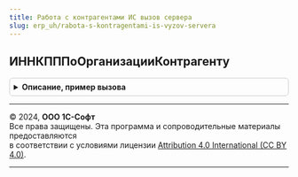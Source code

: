 ```yaml
---
title: Работа с контрагентами ИС вызов сервера
slug: erp_uh/rabota-s-kontragentami-is-vyzov-servera
---
```



## ИННКПППоОрганизацииКонтрагенту
<details style="margin: 1em 0; padding: 0.5em; border: 1px solid #ccc; border-radius: 6px;">

<summary style="font-weight: bold; cursor: pointer;">Описание, пример вызова</summary>

```bsl

// Возвращает ИНН и КПП переданной организации и торгового объекта, структурой со свойствами ИНН и КПП.
//
// Параметры:
//   ОрганизацияКонтрагент - ОпределяемыйТип.ОрганизацияКонтрагентГосИС, ОпределяемыйТип.КонтрагентГосИС -
//     ссылка на организацию, реквизиты которой нужно определить,
//   ТорговыйОбъект - ОпределяемыйТип.ТорговыйОбъектЕГАИС - ссылка на торговый объект для определения КПП.
//
// Возвращаемое значение:
//   Структура - структура со свойствами:
//   * КПП - Строка - КПП организации,
//   * ИНН - Строка - ИНН организации.
//
Функция ИННКПППоОрганизацииКонтрагенту(ОрганизацияКонтрагент, ТорговыйОбъект = Неопределено) Экспорт
```

Пример вызова
```bsl
Результат = РаботаСКонтрагентамиИСВызовСервера.ИННКПППоОрганизацииКонтрагенту(ОрганизацияКонтрагент, ТорговыйОбъект);
```
</details>

---

© 2024, **ООО 1С-Софт**  
Все права защищены. Эта программа и сопроводительные материалы предоставляются  
в соответствии с условиями лицензии [Attribution 4.0 International (CC BY 4.0)](https://creativecommons.org/licenses/by/4.0/legalcode).

---
